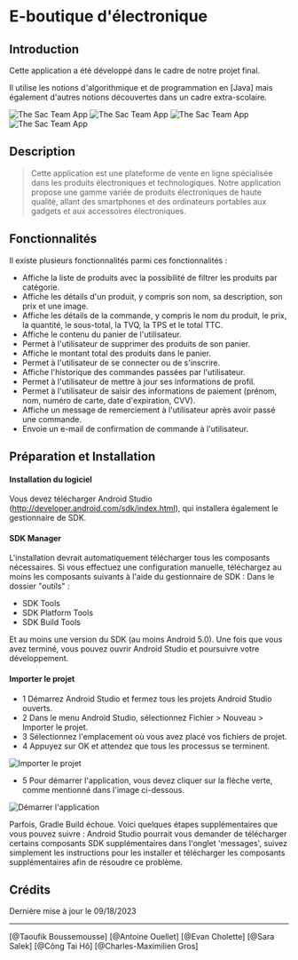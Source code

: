 # E-boutique d'électronique

## Introduction

Cette application a été développé dans le cadre de notre projet final.

Il utilise les notions d'algorithmique et de programmation en [Java] mais également d'autres notions découvertes dans un cadre extra-scolaire.

![The Sac Team App](https://blogger.googleusercontent.com/img/a/AVvXsEhBrTSo5emvSckofMnUOwMl4mOVMLNE7Q5LqaQqXAfSNcSfgAyjg0k9ehTBt84p0cJsCItzInT1AGdZi3Iq6jF8ow9WeCyRlo0vI7Qsq4evlK2d2XHupwPlNC54muGKgpfzIvA12em8n7nsWJQcfBDxo109QrvghNucCCQXDwXTFmKtEG059hPAvsq6szTl=w207-h400 "The Sac Team App")
![The Sac Team App](https://blogger.googleusercontent.com/img/a/AVvXsEiYTFItUEpzCa12OIdk_8RMghYngmvWdKlaTS7jSktIBt_MUOndI8Rhd1mADZ4v6h1m7fgYpJs7tbsPVOzU2Y-AMLKFewmRhPkwfw0oF8oNM9cAJaZksN1zyxxbuv8v4M6o8ltZoY6k9ga_9g1yUKrEr2h7y1e1khXrgqaMnbh_OkPBpTWJ6Fwz2_wxERW8=w208-h400 "The Sac Team App")
![The Sac Team App](https://blogger.googleusercontent.com/img/a/AVvXsEhq66lvYXOS-HY_M3QhM6PzVPWUkRjledPWd1W8iiBDDL9Os3zPzMmlEyFOYYzmUWgVTWRcZFl0h4wy2VOFPgEdmytpd4d8T45lycj--TNDLCsUvL9sbjVlSbzfMKoK1GZ8c9-ZrWfoeQ7sg1GTtgo5ELeO5Mvy88hUwruwU9AbN1xiidAuKY-DzYaLp97S=w206-h400 "The Sac Team App")
![The Sac Team App](https://blogger.googleusercontent.com/img/a/AVvXsEhVXEI6wt0Pu38xYu4_L-Rcvrx5FwXSYEfaQieJ7Y3q11y824nfYSCQ-o4RxUSLaR_vUnKtQb085Mlt-8Tmj5slGXsIsvaidqPC76dfhJLMwqgajoCBOEK1DlxJoum9SZektEMgt6OWCbnBjw9lRrn_f5Gpp2hVYTRZgGGRRsGp7qezaZoiwZ7Sw6acKCtG=w207-h400 "The Sac Team App")

## Description

> Cette application est une plateforme de vente en ligne spécialisée dans les produits électroniques et technologiques. Notre application propose une gamme variée de produits électroniques de haute qualité, allant des smartphones et des ordinateurs portables aux gadgets et aux accessoires électroniques.

## Fonctionnalités

Il existe plusieurs fonctionnalités parmi ces fonctionnalités :

- Affiche la liste de produits avec la possibilité de filtrer les produits par catégorie.
- Affiche les détails d'un produit, y compris son nom, sa description, son prix et une image.
- Affiche les détails de la commande, y compris le nom du produit, le prix, la quantité, le sous-total, la TVQ, la TPS et le total TTC.
- Affiche le contenu du panier de l'utilisateur.
- Permet à l'utilisateur de supprimer des produits de son panier.
- Affiche le montant total des produits dans le panier.
- Permet à l'utilisateur de se connecter ou de s'inscrire.
- Affiche l'historique des commandes passées par l'utilisateur.
- Permet à l'utilisateur de mettre à jour ses informations de profil.
- Permet à l'utilisateur de saisir des informations de paiement (prénom, nom, numéro de carte, date d'expiration, CVV).
- Affiche un message de remerciement à l'utilisateur après avoir passé une commande.
- Envoie un e-mail de confirmation de commande à l'utilisateur.

## Préparation et Installation

#### Installation du logiciel

Vous devez télécharger Android Studio (http://developer.android.com/sdk/index.html), qui installera également le gestionnaire de SDK.

#### SDK Manager

L'installation devrait automatiquement télécharger tous les composants nécessaires. Si vous effectuez une configuration manuelle, téléchargez au moins les composants suivants à l'aide du gestionnaire de SDK : Dans le dossier "outils" :

- SDK Tools
- SDK Platform Tools
- SDK Build Tools

Et au moins une version du SDK (au moins Android 5.0). Une fois que vous avez terminé, vous pouvez ouvrir Android Studio et poursuivre votre développement.

#### Importer le projet

- 1 Démarrez Android Studio et fermez tous les projets Android Studio ouverts.
- 2 Dans le menu Android Studio, sélectionnez Fichier > Nouveau > Importer le projet.
- 3 Sélectionnez l'emplacement où vous avez placé vos fichiers de projet.
- 4 Appuyez sur OK et attendez que tous les processus se terminent.

![Importer le projet](https://blogger.googleusercontent.com/img/b/R29vZ2xl/AVvXsEjS0Z20Geh7-itPBg3eweBU6q9G3e8zzDJec5duLNS4HqyG0ftmJUralXIoVPPID0F6Zz79Dc16pVNHZNV4YR9TnqAel186P8jKpaAGbJMtQldh0N4m6O9pgWAuCdiw7YseWHicK4dNffA4Nmhg2HAnEMgGXmVIOQbFgFbO34TCqC-YP71mbfTcLdb3myVW/s16000/import.png "Importer le projet")

- 5 Pour démarrer l'application, vous devez cliquer sur la flèche verte, comme mentionné dans l'image ci-dessous.

![Démarrer l'application](https://blogger.googleusercontent.com/img/b/R29vZ2xl/AVvXsEjMHLhjTV947UX4uvnonjBIqPdl4qKSywXUtIqY-nHC3wq8m90WQQyiEqJr8CHv4HnN_eGWN8zTUPfG-oXoLK5tMUHuJrj-zJJV5giGvV4BXSFnXo-lIpa1kBg86CZkQqZYK1arDgAFtxz-eZ81_QUMnqBaxOmhqOdxZeyDYRvpBsows4EKt2RAAcPgYAFv/s16000/run.png "Démarrer l'application")

Parfois, Gradle Build échoue. Voici quelques étapes supplémentaires que vous pouvez suivre : Android Studio pourrait vous demander de télécharger certains composants SDK supplémentaires dans l'onglet 'messages', suivez simplement les instructions pour les installer et télécharger les composants supplémentaires afin de résoudre ce problème.

## Crédits

Dernière mise à jour le 09/18/2023

------------------

[@Taoufik Boussemousse]
[@Antoine Ouellet]
[@Evan Cholette]
[@Sara Salek]
[@Công Tai Hô]
[@Charles-Maximilien Gros]